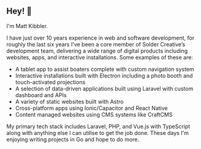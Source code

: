 ## Hey! 👋

I'm Matt Kibbler.

I have just over 10 years experience in web and software development, for roughly the last six years I've been a core member of Solder Creative’s development team, delivering a wide range of digital products including websites, apps, and interactive installations. Some examples of these are:

- A tablet app to assist boaters complete with custom navigation system
- Interactive installations built with Electron including a photo booth and touch-activated projections
- A selection of data-driven applications built using Laravel with custom dashboard and APIs
- A variety of static websites built with Astro
- Cross-platform apps using Ionic/Capacitor and React Native
- Content managed websites using CMS systems like CraftCMS

My primary tech stack includes Laravel, PHP, and Vue.js with TypeScript along with anything else I can utilise to get the job done. These days I'm enjoying writing projects in Go and hope to do more.
